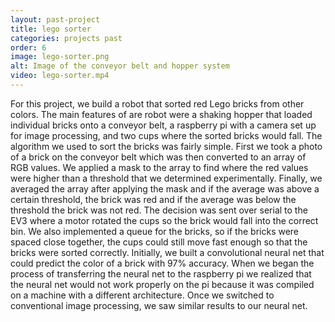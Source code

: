```yaml
---
layout: past-project
title: lego sorter
categories: projects past
order: 6
image: lego-sorter.png
alt: Image of the conveyor belt and hopper system
video: lego-sorter.mp4
---
```

For this project, we build a robot that sorted red Lego bricks from other colors. The main features of are robot were a shaking hopper that loaded individual bricks onto a conveyor belt, a raspberry pi with a camera set up for image processing, and two cups where the sorted bricks would fall. The algorithm we used to sort the bricks was fairly simple. First we took a photo of a brick on the conveyor belt which was then converted to an array of RGB values. We applied a mask to the array to find where the red values were higher than a threshold that we determined experimentally. Finally, we averaged the array after applying the mask and if the average was above a certain threshold, the brick was red and if the average was below the threshold the brick was not red. The decision was sent over serial to the EV3 where a motor rotated the cups so the brick would fall into the correct bin. We also implemented a queue for the bricks, so if the bricks were spaced close together, the cups could still move fast enough so that the bricks were sorted correctly. Initially, we built a convolutional neural net that could predict the color of a brick with 97% accuracy. When we began the process of transferring the neural net to the raspberry pi we realized that the neural net would not work properly on the pi because it was compiled on a machine with a different architecture. Once we switched to conventional image processing, we saw similar results to our neural net.